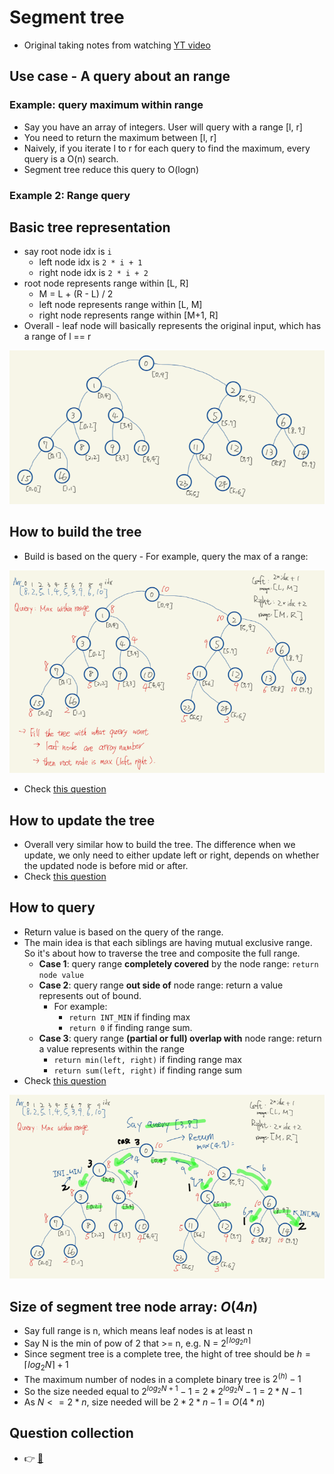 # Segment tree
- Original taking notes from watching [YT video](https://youtu.be/-dUiRtJ8ot0)

## Use case - A query about an range
### Example: query maximum within range
- Say you have an array of integers. User will query with a range [l, r]
- You need to return the maximum between [l, r]
- Naively, if you iterate l to r for each query to find the maximum, every query is a O(n) search.
- Segment tree reduce this query to O(logn)

### Example 2: Range query

## Basic tree representation
- say root node idx is `i`
  - left node idx is `2 * i + 1`
  - right node idx is `2 * i + 2`
- root node represents range within [L, R]
  - M = L + (R - L) / 2
  - left node represents range within [L, M]
  - right node represents range within [M+1, R]
- Overall - leaf node will basically represents the original input, which has a range of l == r

![](../srcs/segment_tree_basic_structure.png)

## How to build the tree
- Build is based on the query - For example, query the max of a range:

![](../srcs/segment_tree_build.png)

- Check [this question](../segment_tree/range_sum_query_mutable_segmenttree.h)

## How to update the tree
- Overall very similar how to build the tree. The difference when we update, we only need to either update left or right, depends on whether the updated node is before mid or after.
- Check [this question](../segment_tree/range_sum_query_mutable_segmenttree.h)

## How to query
- Return value is based on the query of the range.
- The main idea is that each siblings are having mutual exclusive range. So it's about how to traverse the tree and composite the full range.
  - **Case 1**: query range **completely covered** by the node range: `return node value`
  - **Case 2**: query range **out side of** node range: return a value represents out of bound.
    - For example:
      - `return INT_MIN` if finding max
      - `return 0` if finding range sum.
  - **Case 3**: query range **(partial or full) overlap with** node range: return a value represents within the range
    - `return min(left, right)` if finding range max
    - `return sum(left, right)` if finding range sum
- Check [this question](../segment_tree/range_sum_query_mutable_segmenttree.h)

![](../srcs/segment_tree_query.png)

## Size of segment tree node array: $O(4n)$
- Say full range is n, which means leaf nodes is at least n
- Say N is the min of pow of 2 that >= n, e.g. N = $2^{\lceil log_2{n} \rceil}$
- Since segment tree is a complete tree, the hight of tree should be $h = \lceil log_2{N} \rceil + 1$
- The maximum number of nodes in a complete binary tree is $2^(h) - 1$
- So the size needed equal to $2^{log_2{N} + 1} - 1$ = $2 * 2^{log_2{N}} - 1$ = $2 * N - 1$
- As $N <= 2 * n$, size needed will be $2 * 2 * n - 1$ = $O(4*n)$

## Question collection
- :point_right: [:notebook:](../segment_tree/README.md)